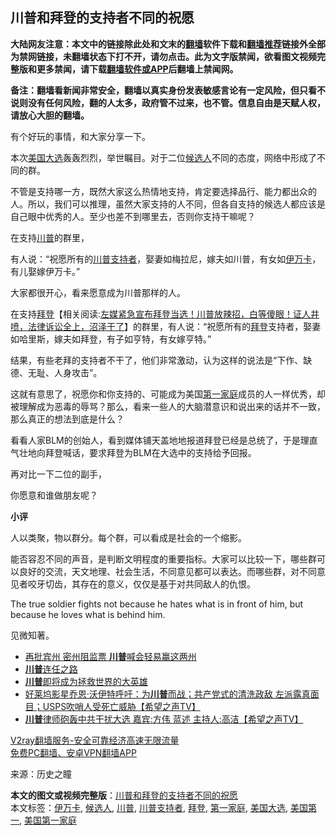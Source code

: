  <h2>川普和拜登的支持者不同的祝愿</h2> <p class="notice"><b>大陆网友注意：本文中的链接除此处和文末的<a href="https://github.com/bannedbook/fanqiang" >翻墙</a>软件下载和<a href="https://github.com/killgcd/justmysocks/blob/master/README.md">翻墙推荐</a>链接外全部为禁网链接，未翻墙状态下打不开，请勿点击。此为文字版禁闻，欲看图文视频完整版和更多禁闻，请下载<a href="https://github.com/bannedbook/fanqiang">翻墙软件或APP</a>后翻墙上禁闻网。</p><p>备注：翻墙看新闻非常安全，翻墙以真实身份发表敏感言论有一定风险，但只看不说则没有任何风险，翻的人太多，政府管不过来，也不管。信息自由是天赋人权，请放心大胆的翻墙。</b></p>  <div class="entry"> <p>有个好玩的事情，和大家分享一下。</p> <p>本次<a href="https://www.bannedbook.org/bnews/tag/%e7%be%8e%e5%9b%bd%e5%a4%a7%e9%80%89/" class="st_tag internal_tag" rel="tag" title="标签 美国大选 下的日志">美国大选</a>轰轰烈烈，举世瞩目。对于二位<a href="https://www.bannedbook.org/bnews/tag/%E5%80%99%E9%80%89%E4%BA%BA/" class="st_tag internal_tag" rel="tag" title="标签 候选人 下的日志">候选人</a>不同的态度，网络中形成了不同的群。</p> <p>不管是支持哪一方，既然大家这么热情地支持，肯定要选择品行、能力都出众的人。所以，我们可以推理，虽然大家支持的人不同，但各自支持的候选人都应该是自己眼中优秀的人。至少也差不到哪里去，否则你支持干嘛呢？</p> <p>在支持<a href="https://www.bannedbook.org/bnews/tag/%e5%b7%9d%e6%99%ae/" class="st_tag internal_tag" rel="tag" title="标签 川普 下的日志">川普</a>的群里，</p> <p>有人说：“祝愿所有的<a href="https://www.bannedbook.org/bnews/tag/%E5%B7%9D%E6%99%AE%E6%94%AF%E6%8C%81%E8%80%85/" class="st_tag internal_tag" rel="tag" title="标签 川普支持者 下的日志">川普支持者</a>，娶妻如梅拉尼，嫁夫如川普，有女如<a href="https://www.bannedbook.org/bnews/tag/%e4%bc%8a%e4%b8%87%e5%8d%a1/" class="st_tag internal_tag" rel="tag" title="标签 伊万卡 下的日志">伊万卡</a>，有儿娶嫁伊万卡。”</p> <p><strong></strong></p>  <p></p> <p>大家都很开心，看来愿意成为川普那样的人。</p> <p>在支持<span class='wp_keywordlink'><a href="https://www.bannedbook.org/bnews/comments/20201018/1415809.html" title="“硬盘门”再爆：拿中共华信10％股的“大人物”正是拜登" target="_blank">拜登</a></span>【相关阅读:<a href='https://www.bannedbook.org/bnews/bannedvideo/20201108/1427782.html' target='_blank'>左媒紧急宣布拜登当选！川普放辣招，白等傻眼！证人井喷，法律诉讼全上，沼泽干了</a>】的群里，有人说：“祝愿所有的<a href="https://www.bannedbook.org/bnews/tag/%e6%8b%9c%e7%99%bb/" class="st_tag internal_tag" rel="tag" title="标签 拜登 下的日志">拜登</a>支持者，娶妻如哈里斯，嫁夫如拜登，有子如亨特，有女嫁亨特。”</p> <p><strong></strong></p> <p><strong></strong></p> <p><strong></strong></p>  <p>结果，有些老拜的支持者不干了，他们非常激动，认为这样的说法是“下作、缺德、无耻、人身攻击”。</p> <p>这就有意思了，祝愿你和你支持的、可能成为美国<a href="https://www.bannedbook.org/bnews/tag/%E7%AC%AC%E4%B8%80%E5%AE%B6%E5%BA%AD/" class="st_tag internal_tag" rel="tag" title="标签 第一家庭 下的日志">第一家庭</a>成员的人一样优秀，却被理解成为恶毒的辱骂？那么，看来一些人的大脑潜意识和说出来的话并不一致，那么真正的想法到底是什么？</p> <p>看看人家BLM的创始人，看到媒体铺天盖地地报道拜登已经是总统了，于是理直气壮地向拜登喊话，要求拜登为BLM在大选中的支持给予回报。</p> <p><strong></strong></p> <p>再对比一下二位的副手，<br /> <strong></strong></p> <p></p>  <p></p> <p></p> <p>你愿意和谁做朋友呢？</p> <p><strong>小评</strong></p> <p>人以类聚，物以群分。每个群，可以看成是社会的一个缩影。</p> <p>能否容忍不同的声音，是判断文明程度的重要指标。大家可以比较一下，哪些群可以良好的交流，天文地理、社会生活，不同意见都可以表达。而哪些群，对不同意见者咬牙切齿，其存在的意义，仅仅是基于对共同敌人的仇恨。</p>  <p>The true soldier fights not because he hates what is in front of him, but because he loves what is behind him.</p> <p>见微知著。</p> <ul class='op-related-articles' title='相关阅读'> <li><a href='https://www.bannedbook.org/bnews/taiwannews/20201113/1430291.html' target='_blank'>再批宾州 密州阻监票 <b>川普</b>喊会轻易赢这两州</a></li> <li><a href='https://www.bannedbook.org/bnews/bannedvideo/20201113/1430290.html' target='_blank'><b>川普</b>连任之路</a></li> <li><a href='https://www.bannedbook.org/bnews/comments/20201113/1430288.html' target='_blank'><b>川普</b>即将成为拯救世界的大英雄</a></li> <li><a href='https://www.bannedbook.org/bnews/bannedvideo/20201113/1430280.html' target='_blank'>好莱坞影星乔恩·沃伊特呼吁：为<b>川普</b>而战；共产党式的清洗政敌 左派露真面目；USPS吹哨人受死亡威胁【希望之声TV】</a></li> <li><a href='https://www.bannedbook.org/bnews/bannedvideo/20201113/1430279.html' target='_blank'><b>川普</b>律师砲轰中共干扰大选 嘉宾:方伟 蓝述 主持人:高洁【希望之声TV】</a></li> </ul> <p class="texttj"> <a href="https://www.bannedbook.org/forum23/topic22702.html" target="_blank">V2ray翻墙服务-安全可靠经济高速无限流量</a><br/> <a href="https://github.com/bannedbook/fanqiang/wiki/%E7%A6%81%E9%97%BB%E7%BD%91%E5%AE%89%E5%8D%93%E7%BF%BB%E5%A2%99%E6%96%B0%E9%97%BBAPP" target="_blank">免费PC翻墙、安卓VPN翻墙APP</a></p><p>来源：历史之瞳</p><a name='sharetosocial'></a>       <div><b>本文的图文或视频完整版</b>：<a href='https://www.bannedbook.org/bnews/cbnews/20201113/1430227.html'>川普和拜登的支持者不同的祝愿</a></div>  </div><!--END ENTRY--> <div class="postfooter"> <div>本文标签：<a href="https://www.bannedbook.org/bnews/tag/%e4%bc%8a%e4%b8%87%e5%8d%a1/" rel="tag">伊万卡</a>, <a href="https://www.bannedbook.org/bnews/tag/%E5%80%99%E9%80%89%E4%BA%BA/" rel="tag">候选人</a>, <a href="https://www.bannedbook.org/bnews/tag/%e5%b7%9d%e6%99%ae/" rel="tag">川普</a>, <a href="https://www.bannedbook.org/bnews/tag/%E5%B7%9D%E6%99%AE%E6%94%AF%E6%8C%81%E8%80%85/" rel="tag">川普支持者</a>, <a href="https://www.bannedbook.org/bnews/tag/%e6%8b%9c%e7%99%bb/" rel="tag">拜登</a>, <a href="https://www.bannedbook.org/bnews/tag/%E7%AC%AC%E4%B8%80%E5%AE%B6%E5%BA%AD/" rel="tag">第一家庭</a>, <a href="https://www.bannedbook.org/bnews/tag/%e7%be%8e%e5%9b%bd%e5%a4%a7%e9%80%89/" rel="tag">美国大选</a>, <a href="https://www.bannedbook.org/bnews/tag/%E7%BE%8E%E5%9B%BD%E7%AC%AC%E4%B8%80/" rel="tag">美国第一</a>, <a href="https://www.bannedbook.org/bnews/tag/%E7%BE%8E%E5%9B%BD%E7%AC%AC%E4%B8%80%E5%AE%B6%E5%BA%AD/" rel="tag">美国第一家庭</a></div>  </div><!--END POSTFOOTER--> 